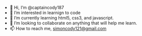 - 👋 Hi, I’m @captaincody187
- 👀 I’m interested in learnign to code
- 🌱 I’m currently learning html5, css3, and javascript.
- 💞️ I’m looking to collaborate on anything that will help me learn.
- 📫 How to reach me, simoncody121@gmail.com

<!---
captaincody187/captaincody187 is a ✨ special ✨ repository because its `README.md` (this file) appears on your GitHub profile.
You can click the Preview link to take a look at your changes.
--->
